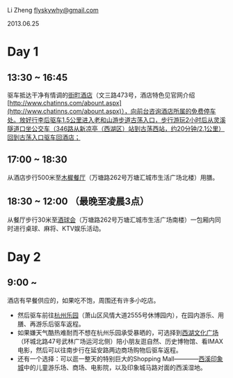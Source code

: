 Li Zheng <flyskywhy@gmail.com>

2013.06.25

# Day 1

## 13:30 ~ 16:45

驱车抵达干净有情调的[街町酒店](http://www.dianping.com/shop/8395700)（文三路473号，酒店特色见官网介绍[http://www.chatinns.com/abount.aspx](http://www.chatinns.com/abount.aspx)），向前台咨询酒店所属的免费停车处。放好行李后驱车1.5公里进入老和山游步道古荡入口，步行游玩2小时后从灵溪隧道口坐公交车（346路从新凉亭（西湖区）站到古荡西站，约20分钟/2.1公里）回到古荡入口驱车回酒店；

## 17:00 ~ 18:30

从酒店步行500米至[木樨餐厅](http://www.dianping.com/shop/7937653)（万塘路262号万塘汇城市生活广场北楼）用膳。

## 18:30 ~ 12:00 （最晚至凌晨3点）

从餐厅步行30米至[酒球会](http://www.dianping.com/shop/4701094)（万塘路262号万塘汇城市生活广场南楼）一包厢内同时进行桌球、麻将、KTV娱乐活动。

# Day 2

## 9:00 ~

酒店有早餐供应的，如果吃不饱，周围还有许多小吃店。

- 然后驱车前往[杭州乐园](http://www.dianping.com/shop/2371825)（萧山区风情大道2555号休博园内），在园内游乐、用膳、再游乐后驱车返程。
- 如果嫌天气酷热难耐而不想在杭州乐园承受暴晒的，可选择到[西湖文化广场](http://www.dianping.com/shop/2809528)（环城北路47号武林广场运河北侧）陪小朋友逛自然、历史博物馆、看IMAX电影，然后可以往南步行在延安路两边商场购物后驱车返程。
- 还有一个选择：可以逛一整天的特别巨大的Shopping Mall————[西溪印象城](http://www.dianping.com/shop/8053636)中的儿童游乐场、商场、电影院，以及印象城马路对面的西溪湿地。



